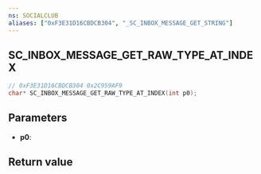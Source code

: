 ```yaml
---
ns: SOCIALCLUB
aliases: ["0xF3E31D16CBDCB304", "_SC_INBOX_MESSAGE_GET_STRING"]
---
```

## SC_INBOX_MESSAGE_GET_RAW_TYPE_AT_INDEX

```c
// 0xF3E31D16CBDCB304 0x2C959AF9
char* SC_INBOX_MESSAGE_GET_RAW_TYPE_AT_INDEX(int p0);
```


## Parameters
* **p0**: 

## Return value
